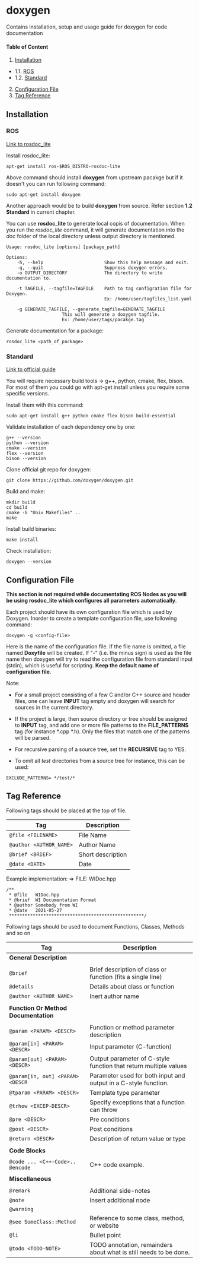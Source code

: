 # doxygen
Contains installation, setup and usage guide for doxygen for code documentation


#### Table of Content
1. [Installation](#installation)
- 1.1. [ROS](#ros)
- 1.2. [Standard](#standard)
2. [Configuration File](#configuration-file)
3. [Tag Reference](#tag-reference)


## Installation

### ROS
[Link to rosdoc_lite](http://wiki.ros.org/rosdoc_lite)

Install rosdoc_lite:
```
apt-get install ros-$ROS_DISTRO-rosdoc-lite
```

Above command should install **doxygen** from upstream pacakge but if it doesn't you can run following command:
```
sudo apt-get install doxygen
```

Another approach would be to build **doxygen** from source. Refer section **1.2 Standard** in current chapter.

You can use **rosdoc_lite** to generate local copis of documentation. When you run the *rosdoc_lite* command, it will generate documentation into the *doc* folder of the local directory unless output directory is mentioned.
```
Usage: rosdoc_lite [options] [package_path]

Options:
	-h, --help                       Show this help message and exit.
	-q, --quit                       Suppress doxygen errors.
	-o OUTPUT_DIRECTORY              The directory to write documentation to.
	
	-t TAGFILE, --tagfile=TAGFILE    Path to tag configration file for Doxygen.
	                                 Ex: /home/user/tagfiles_list.yaml
	
	-g GENERATE_TAGFILE, --generate_tagfile=GENERATE_TAGFILE
					 This will generate a doxygen tagfile.
					 Ex: /home/user/tags/pacakge.tag
```

Generate documentation for a package:
```
rosdoc_lite <path_of_package>
```

### Standard
[Link to official guide](https://doxygen.nl/download.html)

You will require necessary build tools -> g++, python, cmake, flex, bison. For most of them you could go with apt-get install unless you require some specific versions.

Install them with this command:
```
sudo apt-get install g++ python cmake flex bison build-essential
```

Validate installation of each dependency one by one:
```
g++ --version
python --version
cmake --version
flex --version
bison --version
```

Clone official git repo for doxygen:
```
git clone https://github.com/doxygen/doxygen.git
```

Build and make:
```
mkdir build
cd build
cmake -G "Unix Makefiles" ..
make
```

Install build binaries:
```
make install
```

Check installation:
```
doxygen --version
```

## Configuration File

**This section is not required while documentating ROS Nodes as you will be using rosdoc_lite which configures all parameters automatically**.

Each project should have its own configuration file which is used by Doxygen. Inorder to create a template configuration file, use following command:
```
doxygen -g <config-file>
```
Here <config-file> is the name of the configuration file. If the file name is omitted, a file named **Doxyfile** will be created. If "-" (i.e. the minus sign) is used as the file name then doxygen will try to read the configuration file from standard input (stdin), which is useful for scripting. **Keep the default name of configuration file**.

Note:
- For a small project consisting of a few C and/or C++ source and header files, one can leave **INPUT** tag empty and doxygen will search for sources in the current directory.

- If the project is large, then source directory or tree should be assigned to **INPUT** tag, and add one or more file patterns to the **FILE_PATTERNS** tag (for instance *.cpp *.h). Only the files that match one of the patterns will be parsed.

- For recursive parsing of a source tree, set the **RECURSIVE** tag to YES.

- To omit all *test* directories from a source tree for instance, this can be used:
```
EXCLUDE_PATTERNS= */test/*
```

## Tag Reference 

Following tags should be placed at the top of file.

| Tag                         | Description       |
| --------------------------- | ----------------- |
| ```@file <FILENAME>```      | File Name         |
| ```@author <AUTHOR_NAME>``` | Author Name       |
| ```@brief <BRIEF>```        | Short description |
| ```@date <DATE>```          | Date              |

Example implementation: => FILE: WIDoc.hpp
```
/**
 * @file   WIDoc.hpp
 * @brief  WI Documentation Format
 * @author Somebody from WI
 * @date   2021-05-27
 ***************************************************/
```

Following tags should be used to document Functions, Classes, Methods and so on

| Tag                                  | Description                                                       |
| ------------------------------------ | ----------------------------------------------------------------- |
| **General Description**              |                                                                   |
|                                      |                                                                   |
| ```@brief```                         | Brief description of class or function (fits a single line)       |
| ```@details```                       | Details about class or function                                   |
| ```@author <AUTHOR NAME>```          | Inert author name                                                 |
|                                      |                                                                   |
| **Function Or Method Documentation** |                                                                   |
|                                      |                                                                   |
| ```@param <PARAM> <DESCR>```         | Function or method parameter description                          |
| ```@param[in] <PARAM> <DESCR>```     | Input parameter (C-function)                                      |
| ```@param[out] <PARAM> <DESCR>```    | Output parameter of C-style function that return multiple values  |
| ```@param[in, out] <PARAM> <DESCR``` | Parameter used for both input and output in a C-style function.   |
| ```@tparam <PARAM> <DESCR>```        | Template type parameter                                           |
| ```@trhow <EXCEP-DESCR>```           | Specify exceptions that a function can throw                      |
| ```@pre <DESCR>```                   | Pre conditions                                                    |
| ```@post <DESCR>```                  | Post conditions                                                   |
| ```@return <DESCR>```                | Description of return value or type                               |
|                                      |                                                                   |
| **Code Blocks**                      |                                                                   |
|                                      |                                                                   |
| ```@code ... <C++-Code>.. @encode``` | C++ code example.                                                 |
|                                      |                                                                   |
| **Miscellaneous**                    |                                                                   |
|                                      |                                                                   |
| ```@remark```                        | Additional side-notes                                             |
| ```@note```                          | Insert additional node                                            |
| ```@warning```                       |                                                                   |
| ```@see SomeClass::Method```         | Reference to some class, method, or website                       |
| ```@li```                            | Bullet point                                                      |
| ```@todo <TODO-NOTE>```              | TODO annotation, remainders about what is still needs to be done. | 

